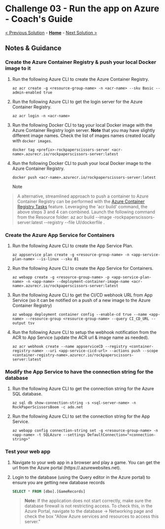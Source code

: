 # Challenge 03 - Run the app on Azure - Coach's Guide

[< Previous Solution](./Solution-02.md) - **[Home](./README.md)** - [Next Solution >](./Solution-04.md)

## Notes & Guidance

### Create the Azure Container Registry & push your local Docker image to it

1.  Run the following Azure CLI to create the Azure Container Registry.

    ```shell
    az acr create -g <resource-group-name> -n <acr-name> --sku Basic --admin-enabled true
    ```

1.  Run the following Azure CLI to get the login server for the Azure Container Registry.

    ```shell
    az acr login -n <acr-name>
    ```

1.  Run the following Docker CLI to tag your local Docker image with the Azure Container Registry login server. **Note** that you may have slightly different image names. Check the list of images names created locally with `docker images`.

    ```shell
    docker tag <prefix>-rockpaperscissors-server <acr-name>.azurecr.io/rockpaperscissors-server:latest
    ```

1.  Run the following Docker CLI to push your local Docker image to the Azure Container Registry.

    ```shell
    docker push <acr-name>.azurecr.io/rockpaperscissors-server:latest
    ```

    > [!NOTE]
   > A alternative, streamlined approach to push a container to Azure Container Registry can be performed with the [Azure Container Registry Tasks](https://learn.microsoft.com/azure/container-registry/container-registry-tasks-overview/) feature. Leveraging the 'acr build' command, the above steps 3 and 4 can combined. Launch the following command from the Resource folder: az acr build --image <prefix>-rockpaperscissors-server:latest --registry <name of your Azure Container Registry> --file UI/dockerfile .

### Create the Azure App Service for Containers

1.  Run the following Azure CLI to create the App Service Plan.

    ```shell
    az appservice plan create -g <resource-group-name> -n <app-service-plan-name> --is-linux --sku B1
    ```

1.  Run the following Azure CLI to create the App Service for Containers.

    ```shell
    az webapp create -g <resource-group-name> -p <app-service-plan-name> -n <app-name> --deployment-container-image-name <acr-name>.azurecr.io/rockpaperscissors-server:latest
    ```

1.  Run the following Azure CLI to get the CI/CD webhook URL from App Service (so it can be notified on a push of a new image to the Azure Container Registry)

    ```shell
    az webapp deployment container config --enable-cd true --name <app-name> --resource-group <resource-group-name> --query CI_CD_URL --output tsv
    ```

1.  Run the following Azure CLI to setup the webhook notification from the ACR to App Service (update the ACR url & image name as needed).

    ```shell
    az acr webhook create --name appserviceCD --registry <container-registry-name> --uri <app-service-cicd-url> --actions push --scope <container-registry-name>.azurecr.io/rockpaperscissors-server:latest
    ```

### Modify the App Service to have the connection string for the database

1.  Run the following Azure CLI to get the connection string for the Azure SQL database.

    ```shell
    az sql db show-connection-string -s <sql-server-name> -n RockPaperScissorsBoom -c ado.net
    ```

1.  Run the following Azure CLI to set the connection string for the App Service.

    ```shell
    az webapp config connection-string set -g <resource-group-name> -n <app-name> -t SQLAzure --settings DefaultConnection="<connection-string>"
    ```

### Test your web app

1.  Navigate to your web app in a browser and play a game. You can get the url from the Azure portal (https://<app-service-name>.azurewebsites.net).

1.  Login to the database (using the Query editor in the Azure portal) to ensure you are getting new database records

    ```sql
    SELECT * FROM [dbo].[GameRecords]
    ```

    > **Note:** If the application does not start correctly, make sure the database firewall is not restricting access.  To check this, in the Azure Portal, navigate to the database -> Networking page and check the box "Allow Azure services and resources to access this server."
